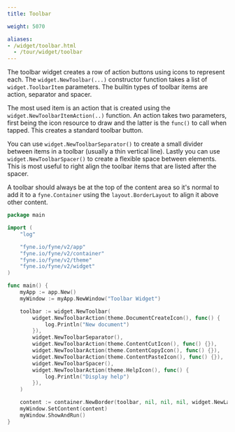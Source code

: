 ```yaml
---
title: Toolbar

weight: 5070

aliases:
- /widget/toolbar.html
  - /tour/widget/toolbar
---
```


The toolbar widget creates a row of action buttons using
icons to represent each. The `widget.NewToolbar(...)`
constructor function takes a list of `widget.ToolbarItem`
parameters. The builtin types of toolbar items are action,
separator and spacer.

The most used item is an action that is created using the
`widget.NewToolbarItemAction(..)` function. An action takes
two parameters, first being the icon resource to draw and
the latter is the `func()` to call when tapped. This creates
a standard toolbar button.

You can use `widget.NewToolbarSeparator()` to create a
small divider between items in a toolbar (usually a thin
vertical line). Lastly you can use `widget.NewToolbarSpacer()`
to create a flexible space between elements. This is most
useful to right align the toolbar items that are listed
after the spacer.

A toolbar should always be at the top of the content area
so it's normal to add it to a `fyne.Container` using the
`layout.BorderLayout` to align it above other content.

```go
package main

import (
	"log"

	"fyne.io/fyne/v2/app"
	"fyne.io/fyne/v2/container"
	"fyne.io/fyne/v2/theme"
	"fyne.io/fyne/v2/widget"
)

func main() {
	myApp := app.New()
	myWindow := myApp.NewWindow("Toolbar Widget")

	toolbar := widget.NewToolbar(
		widget.NewToolbarAction(theme.DocumentCreateIcon(), func() {
			log.Println("New document")
		}),
		widget.NewToolbarSeparator(),
		widget.NewToolbarAction(theme.ContentCutIcon(), func() {}),
		widget.NewToolbarAction(theme.ContentCopyIcon(), func() {}),
		widget.NewToolbarAction(theme.ContentPasteIcon(), func() {}),
		widget.NewToolbarSpacer(),
		widget.NewToolbarAction(theme.HelpIcon(), func() {
			log.Println("Display help")
		}),
	)

	content := container.NewBorder(toolbar, nil, nil, nil, widget.NewLabel("Content"))
	myWindow.SetContent(content)
	myWindow.ShowAndRun()
}
```
